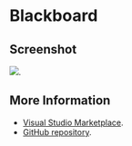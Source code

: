 # Blackboard



## Screenshot
![](https://raw.githubusercontent.com/gerane/VSCodeThemes/master/gerane.Theme-Blackboard/screenshot.PNG).


## More Information
* [Visual Studio Marketplace](https://marketplace.visualstudio.com/items/gerane.Theme-Blackboard).
* [GitHub repository](https://github.com/gerane/VSCodeThemes).
